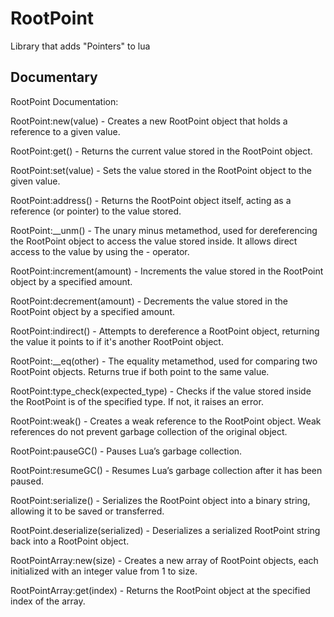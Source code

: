 # RootPoint
Library that adds "Pointers" to lua

## Documentary

RootPoint Documentation:

RootPoint:new(value) - Creates a new RootPoint object that holds a reference to a given value.

RootPoint:get() - Returns the current value stored in the RootPoint object.

RootPoint:set(value) - Sets the value stored in the RootPoint object to the given value.

RootPoint:address() - Returns the RootPoint object itself, acting as a reference (or pointer) to the value stored.

RootPoint:__unm() - The unary minus metamethod, used for dereferencing the RootPoint object to access the value stored inside. It allows direct access to the value by using the - operator.

RootPoint:increment(amount) - Increments the value stored in the RootPoint object by a specified amount.

RootPoint:decrement(amount) - Decrements the value stored in the RootPoint object by a specified amount.

RootPoint:indirect() - Attempts to dereference a RootPoint object, returning the value it points to if it's another RootPoint object.

RootPoint:__eq(other) - The equality metamethod, used for comparing two RootPoint objects. Returns true if both point to the same value.

RootPoint:type_check(expected_type) - Checks if the value stored inside the RootPoint is of the specified type. If not, it raises an error.

RootPoint:weak() - Creates a weak reference to the RootPoint object. Weak references do not prevent garbage collection of the original object.

RootPoint:pauseGC() - Pauses Lua’s garbage collection.

RootPoint:resumeGC() - Resumes Lua’s garbage collection after it has been paused.

RootPoint:serialize() - Serializes the RootPoint object into a binary string, allowing it to be saved or transferred.

RootPoint.deserialize(serialized) - Deserializes a serialized RootPoint string back into a RootPoint object.

RootPointArray:new(size) - Creates a new array of RootPoint objects, each initialized with an integer value from 1 to size.

RootPointArray:get(index) - Returns the RootPoint object at the specified index of the array.
